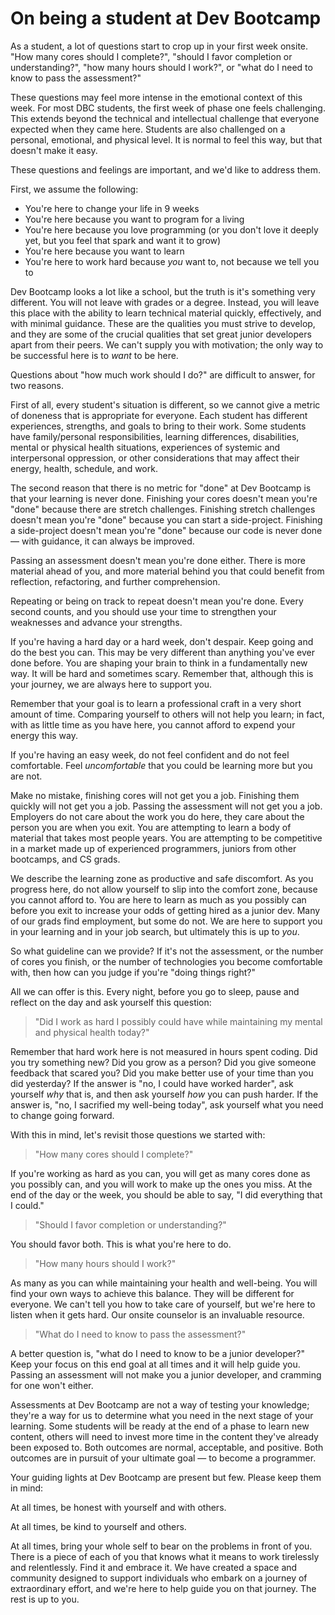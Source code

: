 # On being a student at Dev Bootcamp

As a student, a lot of questions start to crop up in your first week onsite. "How many cores should I complete?", "should I favor completion or understanding?", "how many hours should I work?", or "what do I need to know to pass the assessment?" 

These questions may feel more intense in the emotional context of this week. For most DBC students, the first week of phase one feels challenging. This extends beyond the technical and intellectual challenge that everyone expected when they came here. Students are also challenged on a personal, emotional, and physical level. It is normal to feel this way, but that doesn't make it easy.

These questions and feelings are important, and we'd like to address them.

First, we assume the following:

 * You're here to change your life in 9 weeks
 * You're here because you want to program for a living
 * You're here because you love programming (or you don't love it deeply yet, but you feel that spark and want it to grow)
 * You're here because you want to learn
 * You're here to work hard because _you_ want to, not because we tell you to

Dev Bootcamp looks a lot like a school, but the truth is it's something very different. You will not leave with grades or a degree. Instead, you will leave this place with the ability to learn technical material quickly, effectively, and with minimal guidance. These are the qualities you must strive to develop, and they are some of the crucial qualities that set great junior developers apart from their peers. We can't supply you with motivation; the only way to be successful here is to _want_ to be here.

Questions about "how much work should I do?" are difficult to answer, for two reasons.

First of all, every student's situation is different, so we cannot give a metric of doneness that is appropriate for everyone. Each student has different experiences, strengths, and goals to bring to their work. Some students have family/personal responsibilities, learning differences, disabilities, mental or physical health situations, experiences of systemic and interpersonal oppression, or other considerations that may affect their energy, health, schedule, and work.

The second reason that there is no metric for "done" at Dev Bootcamp is that your learning is never done. Finishing your cores doesn't mean you're "done" because there are stretch challenges. Finishing stretch challenges doesn't mean you're "done" because you can start a side-project. Finishing a side-project doesn't mean you're "done" because our code is never done — with guidance, it can always be improved.

Passing an assessment doesn't mean you're done either. There is more material ahead of you, and more material behind you that could benefit from reflection, refactoring, and further comprehension.

Repeating or being on track to repeat doesn't mean you're done. Every second counts, and you should use your time to strengthen your weaknesses and advance your strengths.

If you're having a hard day or a hard week, don't despair. Keep going and do the best you can. This may be very different than anything you've ever done before. You are shaping your brain to think in a fundamentally new way. It will be hard and sometimes scary. Remember that, although this is your journey, we are always here to support you. 

Remember that your goal is to learn a professional craft in a very short amount of time. Comparing yourself to others will not help you learn; in fact, with as little time as you have here, you cannot afford to expend your energy this way.

If you're having an easy week, do not feel confident and do not feel comfortable. Feel _uncomfortable_ that you could be learning more but you are not.

Make no mistake, finishing cores will not get you a job. Finishing them quickly will not get you a job. Passing the assessment will not get you a job. Employers do not care about the work you do here, they care about the person you are when you exit. You are attempting to learn a body of material that takes most people years. You are attempting to be competitive in a market made up of experienced programmers, juniors from other bootcamps, and CS grads. 

We describe the learning zone as productive and safe discomfort. As you progress here, do not allow yourself to slip into the comfort zone, because you cannot afford to. You are here to learn as much as you possibly can before you exit to increase your odds of getting hired as a junior dev. Many of our grads find employment, but some do not. We are here to support you in your learning and in your job search, but ultimately this is up to _you_.

So what guideline can we provide? If it's not the assessment, or the number of cores you finish, or the number of technologies you become comfortable with, then how can you judge if you're "doing things right?"

All we can offer is this. Every night, before you go to sleep, pause and reflect on the day and ask yourself this question:

> "Did I work as hard I possibly could have while maintaining my mental and physical health today?"

Remember that hard work here is not measured in hours spent coding. Did you try something new? Did you grow as a person? Did you give someone feedback that scared you? Did you make better use of your time than you did yesterday? If the answer is "no, I could have worked harder", ask yourself _why_ that is, and then ask yourself _how_ you can push harder. If the answer is, "no, I sacrified my well-being today", ask yourself what you need to change going forward.

With this in mind, let's revisit those questions we started with:

> "How many cores should I complete?"

If you're working as hard as you can, you will get as many cores done as you possibly can, and you will work to make up the ones you miss. At the end of the day or the week, you should be able to say, "I did everything that I could."

> "Should I favor completion or understanding?"

You should favor both. This is what you're here to do.

> "How many hours should I work?"

As many as you can while maintaining your health and well-being. You will find your own ways to achieve this balance. They will be different for everyone. We can't tell you how to take care of yourself, but we're here to listen when it gets hard. Our onsite counselor is an invaluable resource.

> "What do I need to know to pass the assessment?"

A better question is, "what do I need to know to be a junior developer?" Keep your focus on this end goal at all times and it will help guide you. Passing an assessment will not make you a junior developer, and cramming for one won't either.

Assessments at Dev Bootcamp are not a way of testing your knowledge; they're a way for us to determine what you need in the next stage of your learning. Some students will be ready at the end of a phase to learn new content, others will need to invest more time in the content they've already been exposed to. Both outcomes are normal, acceptable, and positive. Both outcomes are in pursuit of your ultimate goal — to become a programmer.

Your guiding lights at Dev Bootcamp are present but few. Please keep them in mind:

At all times, be honest with yourself and with others.

At all times, be kind to yourself and others.

At all times, bring your whole self to bear on the problems in front of you. There is a piece of each of you that knows what it means to work tirelessly and relentlessly. Find it and embrace it. We have created a space and community designed to support individuals who embark on a journey of extraordinary effort, and we're here to help guide you on that journey. The rest is up to you.
